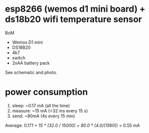 # esp8266 (wemos d1 mini board) + ds18b20 wifi temperature sensor

BoM

* Wemos D1 mini
* DS18B20
* 4k7
* switch
* 2xAA battery pack

See schematic and photo.

# power consumption

 1. sleep: ~0.17 mA (all the time)
 2. measure: ~15 mA (<32 ms every 15 s)
 3. send: ~80mA (4s every 15 min)

Average: 0.17*1 + 15 * (32.0 / 15000) + 80.0 * (4.0/(15*60)) = 0.55 mA

